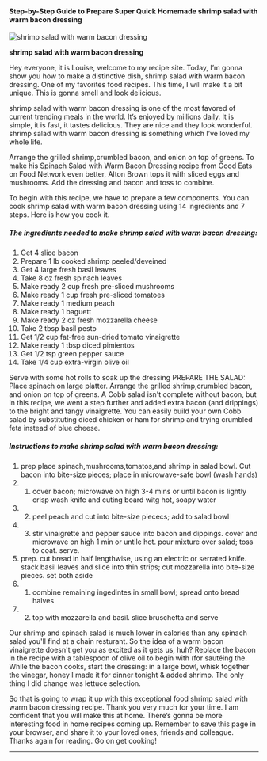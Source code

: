             

#### Step-by-Step Guide to Prepare Super Quick Homemade shrimp salad with warm bacon dressing

![shrimp salad with warm bacon dressing](https://img-global.cpcdn.com/recipes/37077760/751x532cq70/shrimp-salad-with-warm-bacon-dressing-recipe-main-photo.jpg)

**shrimp salad with warm bacon dressing**

Hey everyone, it is Louise, welcome to my recipe site. Today, I’m gonna show you how to make a distinctive dish, shrimp salad with warm bacon dressing. One of my favorites food recipes. This time, I will make it a bit unique. This is gonna smell and look delicious.

shrimp salad with warm bacon dressing is one of the most favored of current trending meals in the world. It’s enjoyed by millions daily. It is simple, it is fast, it tastes delicious. They are nice and they look wonderful. shrimp salad with warm bacon dressing is something which I’ve loved my whole life.

Arrange the grilled shrimp,crumbled bacon, and onion on top of greens. To make his Spinach Salad with Warm Bacon Dressing recipe from Good Eats on Food Network even better, Alton Brown tops it with sliced eggs and mushrooms. Add the dressing and bacon and toss to combine.

To begin with this recipe, we have to prepare a few components. You can cook shrimp salad with warm bacon dressing using 14 ingredients and 7 steps. Here is how you cook it.

##### The ingredients needed to make shrimp salad with warm bacon dressing:

1.  Get 4 slice bacon
2.  Prepare 1 lb cooked shrimp peeled/deveined
3.  Get 4 large fresh basil leaves
4.  Take 8 oz fresh spinach leaves
5.  Make ready 2 cup fresh pre-sliced mushrooms
6.  Make ready 1 cup fresh pre-sliced tomatoes
7.  Make ready 1 medium peach
8.  Make ready 1 baguett
9.  Make ready 2 oz fresh mozzarella cheese
10.  Take 2 tbsp basil pesto
11.  Get 1/2 cup fat-free sun-dried tomato vinaigrette
12.  Make ready 1 tbsp diced pimientos
13.  Get 1/2 tsp green pepper sauce
14.  Take 1/4 cup extra-virgin olive oil

Serve with some hot rolls to soak up the dressing PREPARE THE SALAD: Place spinach on large platter. Arrange the grilled shrimp,crumbled bacon, and onion on top of greens. A Cobb salad isn't complete without bacon, but in this recipe, we went a step further and added extra bacon (and drippings) to the bright and tangy vinaigrette. You can easily build your own Cobb salad by substituting diced chicken or ham for shrimp and trying crumbled feta instead of blue cheese.

##### Instructions to make shrimp salad with warm bacon dressing:

1.  prep place spinach,mushrooms,tomatos,and shrimp in salad bowl. Cut bacon into bite-size pieces; place in microwave-safe bowl (wash hands)
2.  1.  cover bacon; microwave on high 3-4 mins or until bacon is lightly crisp wash knife and cuting board witg hot, soapy water
3.  2.  peel peach and cut into bite-size piececs; add to salad bowl
4.  3.  stir vinaigrette and pepper sauce into bacon and dippings. cover and microwave on high 1 min or untile hot. pour mixture over salad; toss to coat. serve.
5.  prep. cut bread in half lengthwise, using an electric or serrated knife. stack basil leaves and slice into thin strips; cut mozzarella into bite-size pieces. set both aside
6.  1.  combine remaining ingedintes in small bowl; spread onto bread halves
7.  2.  top with mozzarella and basil. slice bruschetta and serve

Our shrimp and spinach salad is much lower in calories than any spinach salad you'll find at a chain resturant. So the idea of a warm bacon vinaigrette doesn't get you as excited as it gets us, huh? Replace the bacon in the recipe with a tablespoon of olive oil to begin with (for sautéing the. While the bacon cooks, start the dressing: in a large bowl, whisk together the vinegar, honey I made it for dinner tonight & added shrimp. The only thing I did change was lettuce selection.

So that is going to wrap it up with this exceptional food shrimp salad with warm bacon dressing recipe. Thank you very much for your time. I am confident that you will make this at home. There’s gonna be more interesting food in home recipes coming up. Remember to save this page in your browser, and share it to your loved ones, friends and colleague. Thanks again for reading. Go on get cooking!

* * *